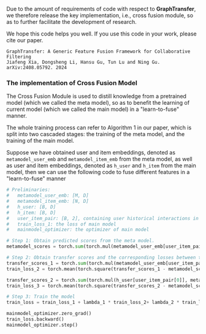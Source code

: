 Due to the amount of requirements of code  with respect to **GraphTransfer**, we therefore release the key implementation, i.e., cross fusion module, so as to further facilitate the development of research.

We hope this code helps you well. If you use this code in your work, please cite our paper.

```
GraphTransfer: A Generic Feature Fusion Framework for Collaborative Filtering
Jiafeng Xia, Dongsheng Li, Hansu Gu, Tun Lu and Ning Gu.
arXiv:2408.05792. 2024
```



### The implementation of Cross Fusion Model

The Cross Fusion Module is used to distill knowledge from a pretrained model (which we called the meta model), so as to benefit the learning of current model (which we called the main model) in a "learn-to-fuse" manner.

The whole training process can refer to Algorithm 1 in our paper, which is split into two cascaded stages: the training of the meta model, and the training of the main model. 

Suppose we have obtained user and item embeddings, denoted as `metamodel_user_emb` and `metamodel_item_emb` from the meta model, as well as user and item embeddings, denoted as `h_user` and `h_item` from the main model, then we can use the following code to fuse different features  in a "learn-to-fuse" manner

```python
# Preliminaries:
# 	metamodel_user_emb: [M, D]
# 	metamodel_item_emb: [N, D]
# 	h_user: [B, D]
# 	h_item: [B, D]
# 	user_item_pair: [B, 2], containing user historical interactions in one batch, the first column is user id, the second column is item id.
# 	train_loss_1: the loss of main model
# 	mainmodel_optimizer: the optimizer of main model

# Step 1: Obtain predicted scores from the meta model.
metamodel_scores = torch.sum(torch.mul(metamodel_user_emb[user_item_pair[0]], metamodel_item_emb[user_item_pair[1]]), dim=1, keepdim=False)

# Step 2: Obtain transfer scores and the corresponding losses between the meta model and the main model through the cross-dot-product mechanism
transfer_scores_1 = torch.sum(torch.mul(metamodel_user_emb[user_item_pair[0]], h_item[user_item_pair[1]]), dim=1, keepdim=False)
train_loss_2 = torch.mean(torch.square(transfer_scores_1 - metamodel_scores))

transfer_scores_2 = torch.sum(torch.mul(h_user[user_item_pair[0]], metamodel_item_emb[user_item_pair[1]]), dim=1, keepdim=False)
train_loss_3 = torch.mean(torch.square(transfer_scores_2 - metamodel_scores))

# Step 3: Train the model
train_loss = train_loss_1 + lambda_1 * train_loss_2+ lambda_2 * train_loss_3

mainmodel_optimizer.zero_grad()
train_loss.backward()
mainmodel_optimizer.step()
```

